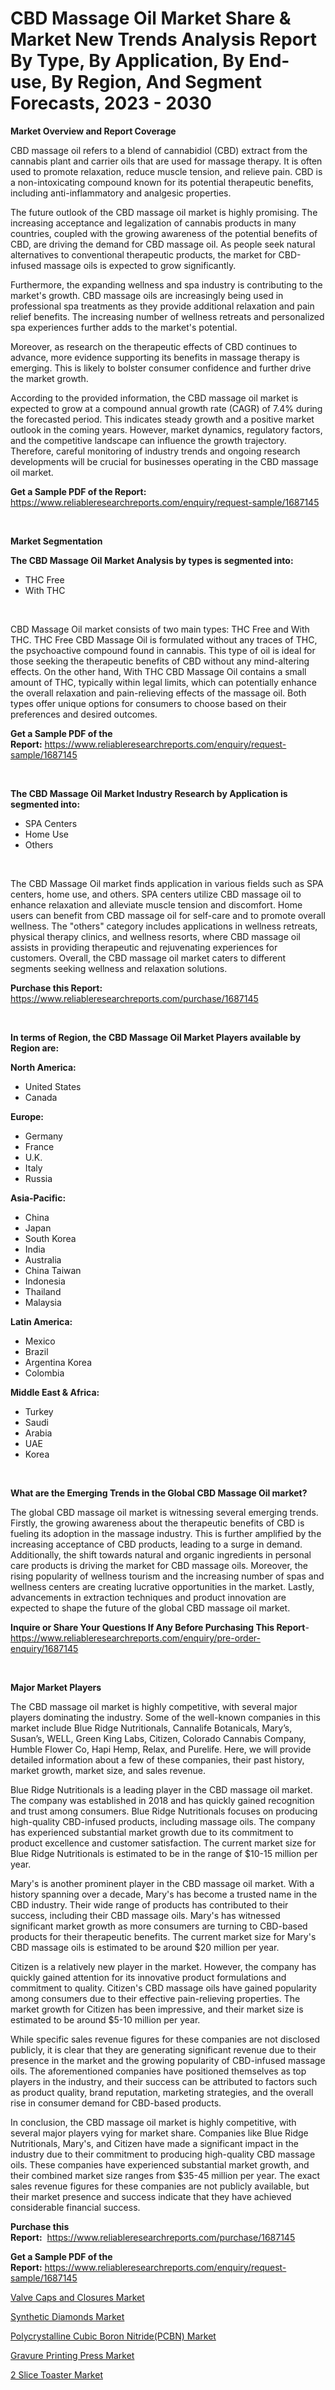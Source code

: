 <p><h1>CBD Massage Oil Market Share & Market New Trends Analysis Report By Type, By Application, By End-use, By Region, And Segment Forecasts, 2023 - 2030</h1></p><p><strong>Market Overview and Report Coverage</strong></p>
<p><p>CBD massage oil refers to a blend of cannabidiol (CBD) extract from the cannabis plant and carrier oils that are used for massage therapy. It is often used to promote relaxation, reduce muscle tension, and relieve pain. CBD is a non-intoxicating compound known for its potential therapeutic benefits, including anti-inflammatory and analgesic properties.</p><p>The future outlook of the CBD massage oil market is highly promising. The increasing acceptance and legalization of cannabis products in many countries, coupled with the growing awareness of the potential benefits of CBD, are driving the demand for CBD massage oil. As people seek natural alternatives to conventional therapeutic products, the market for CBD-infused massage oils is expected to grow significantly.</p><p>Furthermore, the expanding wellness and spa industry is contributing to the market's growth. CBD massage oils are increasingly being used in professional spa treatments as they provide additional relaxation and pain relief benefits. The increasing number of wellness retreats and personalized spa experiences further adds to the market's potential.</p><p>Moreover, as research on the therapeutic effects of CBD continues to advance, more evidence supporting its benefits in massage therapy is emerging. This is likely to bolster consumer confidence and further drive the market growth.</p><p>According to the provided information, the CBD massage oil market is expected to grow at a compound annual growth rate (CAGR) of 7.4% during the forecasted period. This indicates steady growth and a positive market outlook in the coming years. However, market dynamics, regulatory factors, and the competitive landscape can influence the growth trajectory. Therefore, careful monitoring of industry trends and ongoing research developments will be crucial for businesses operating in the CBD massage oil market.</p></p>
<p><strong>Get a Sample PDF of the Report:</strong> <a href="https://www.reliableresearchreports.com/enquiry/request-sample/1687145">https://www.reliableresearchreports.com/enquiry/request-sample/1687145</a></p>
<p>&nbsp;</p>
<p><strong>Market Segmentation</strong></p>
<p><strong>The CBD Massage Oil Market Analysis by types is segmented into:</strong></p>
<p><ul><li>THC Free</li><li>With THC</li></ul></p>
<p>&nbsp;</p>
<p><p>CBD Massage Oil market consists of two main types: THC Free and With THC. THC Free CBD Massage Oil is formulated without any traces of THC, the psychoactive compound found in cannabis. This type of oil is ideal for those seeking the therapeutic benefits of CBD without any mind-altering effects. On the other hand, With THC CBD Massage Oil contains a small amount of THC, typically within legal limits, which can potentially enhance the overall relaxation and pain-relieving effects of the massage oil. Both types offer unique options for consumers to choose based on their preferences and desired outcomes.</p></p>
<p><strong>Get a Sample PDF of the Report:</strong>&nbsp;<a href="https://www.reliableresearchreports.com/enquiry/request-sample/1687145">https://www.reliableresearchreports.com/enquiry/request-sample/1687145</a></p>
<p>&nbsp;</p>
<p><strong>The CBD Massage Oil Market Industry Research by Application is segmented into:</strong></p>
<p><ul><li>SPA Centers</li><li>Home Use</li><li>Others</li></ul></p>
<p>&nbsp;</p>
<p><p>The CBD Massage Oil market finds application in various fields such as SPA centers, home use, and others. SPA centers utilize CBD massage oil to enhance relaxation and alleviate muscle tension and discomfort. Home users can benefit from CBD massage oil for self-care and to promote overall wellness. The "others" category includes applications in wellness retreats, physical therapy clinics, and wellness resorts, where CBD massage oil assists in providing therapeutic and rejuvenating experiences for customers. Overall, the CBD massage oil market caters to different segments seeking wellness and relaxation solutions.</p></p>
<p><strong>Purchase this Report:</strong>&nbsp; <a href="https://www.reliableresearchreports.com/purchase/1687145">https://www.reliableresearchreports.com/purchase/1687145</a></p>
<p>&nbsp;</p>
<p><strong>In terms of Region, the CBD Massage Oil Market Players available by Region are:</strong></p>
<p>
    <p> <strong> North America: </strong>
        <ul>
            <li>United States</li>
            <li>Canada</li>
        </ul>
        </p> 
    <p> <strong> Europe: </strong>
        <ul>
            <li>Germany</li>
            <li>France</li>
            <li>U.K.</li>
            <li>Italy</li>
            <li>Russia</li>
        </ul>
        </p> 
    <p> <strong> Asia-Pacific: </strong>
        <ul>
            <li>China</li>
            <li>Japan</li>
            <li>South Korea</li>
            <li>India</li>
            <li>Australia</li>
            <li>China Taiwan</li>
            <li>Indonesia</li>
            <li>Thailand</li>
            <li>Malaysia</li>
        </ul>
        </p> 
    <p> <strong> Latin America: </strong>
        <ul>
            <li>Mexico</li>
            <li>Brazil</li>
            <li>Argentina Korea</li>
            <li>Colombia</li>
        </ul>
        </p> 
    <p> <strong> Middle East & Africa: </strong>
        <ul>
            <li>Turkey</li>
            <li>Saudi</li>
            <li>Arabia</li>
            <li>UAE</li>
            <li>Korea</li>
        </ul>
    </p>
    </p>
<p>&nbsp;</p>
<p><strong>What are the Emerging Trends in the Global CBD Massage Oil market?</strong></p>
<p><p>The global CBD massage oil market is witnessing several emerging trends. Firstly, the growing awareness about the therapeutic benefits of CBD is fueling its adoption in the massage industry. This is further amplified by the increasing acceptance of CBD products, leading to a surge in demand. Additionally, the shift towards natural and organic ingredients in personal care products is driving the market for CBD massage oils. Moreover, the rising popularity of wellness tourism and the increasing number of spas and wellness centers are creating lucrative opportunities in the market. Lastly, advancements in extraction techniques and product innovation are expected to shape the future of the global CBD massage oil market.</p></p>
<p><strong>Inquire or Share Your Questions If Any Before Purchasing This Report</strong>- <a href="https://www.reliableresearchreports.com/enquiry/pre-order-enquiry/1687145">https://www.reliableresearchreports.com/enquiry/pre-order-enquiry/1687145</a></p>
<p>&nbsp;</p>
<p><strong>Major Market Players</strong></p>
<p><p>The CBD massage oil market is highly competitive, with several major players dominating the industry. Some of the well-known companies in this market include Blue Ridge Nutritionals, Cannalife Botanicals, Mary’s, Susan’s, WELL, Green King Labs, Citizen, Colorado Cannabis Company, Humble Flower Co, Hapi Hemp, Relax, and Purelife. Here, we will provide detailed information about a few of these companies, their past history, market growth, market size, and sales revenue.</p><p>Blue Ridge Nutritionals is a leading player in the CBD massage oil market. The company was established in 2018 and has quickly gained recognition and trust among consumers. Blue Ridge Nutritionals focuses on producing high-quality CBD-infused products, including massage oils. The company has experienced substantial market growth due to its commitment to product excellence and customer satisfaction. The current market size for Blue Ridge Nutritionals is estimated to be in the range of $10-15 million per year.</p><p>Mary's is another prominent player in the CBD massage oil market. With a history spanning over a decade, Mary's has become a trusted name in the CBD industry. Their wide range of products has contributed to their success, including their CBD massage oils. Mary's has witnessed significant market growth as more consumers are turning to CBD-based products for their therapeutic benefits. The current market size for Mary's CBD massage oils is estimated to be around $20 million per year.</p><p>Citizen is a relatively new player in the market. However, the company has quickly gained attention for its innovative product formulations and commitment to quality. Citizen's CBD massage oils have gained popularity among consumers due to their effective pain-relieving properties. The market growth for Citizen has been impressive, and their market size is estimated to be around $5-10 million per year.</p><p>While specific sales revenue figures for these companies are not disclosed publicly, it is clear that they are generating significant revenue due to their presence in the market and the growing popularity of CBD-infused massage oils. The aforementioned companies have positioned themselves as top players in the industry, and their success can be attributed to factors such as product quality, brand reputation, marketing strategies, and the overall rise in consumer demand for CBD-based products.</p><p>In conclusion, the CBD massage oil market is highly competitive, with several major players vying for market share. Companies like Blue Ridge Nutritionals, Mary's, and Citizen have made a significant impact in the industry due to their commitment to producing high-quality CBD massage oils. These companies have experienced substantial market growth, and their combined market size ranges from $35-45 million per year. The exact sales revenue figures for these companies are not publicly available, but their market presence and success indicate that they have achieved considerable financial success.</p></p>
<p><strong>Purchase this Report:</strong>&nbsp;&nbsp;<a href="https://www.reliableresearchreports.com/purchase/1687145">https://www.reliableresearchreports.com/purchase/1687145</a></p>
<p></p>
<p><strong>Get a Sample PDF of the Report:</strong>&nbsp;<a href="https://www.reliableresearchreports.com/enquiry/request-sample/1687145">https://www.reliableresearchreports.com/enquiry/request-sample/1687145</a></p>
<p><p><a href="https://github.com/CliffMedina6/Market-Research-Report-List-1/blob/main/valve-caps-and-closures-market.md">Valve Caps and Closures Market</a></p><p><a href="https://www.linkedin.com/pulse/synthetic-diamonds-market-share-amp-new-trends-analysis-report/">Synthetic Diamonds Market</a></p><p><a href="https://www.linkedin.com/pulse/decoding-polycrystalline-cubic-boron-nitridepcbn-market/">Polycrystalline Cubic Boron Nitride(PCBN) Market</a></p><p><a href="https://medium.com/@ebbakautzer/gravure-printing-press-market-size-cagr-trends-2024-2030-91333b854a8e">Gravure Printing Press Market</a></p><p><a href="https://medium.com/@brayanborer/2-slice-toaster-market-size-market-outlook-and-market-forecast-2023-to-2030-680e03478ba7">2 Slice Toaster Market</a></p></p>